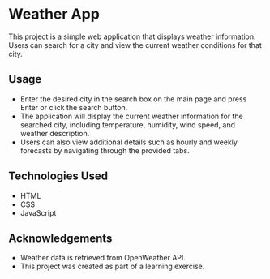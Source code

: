 # Weather App
This project is a simple web application that displays weather information. Users can search for a city and view the current weather conditions for that city.

## Usage
- Enter the desired city in the search box on the main page and press Enter or click the search button.<br/>
- The application will display the current weather information for the searched city, including temperature, humidity, wind speed, and weather description.<br/>
- Users can also view additional details such as hourly and weekly forecasts by navigating through the provided tabs.

## Technologies Used
- HTML
- CSS
- JavaScript
## Acknowledgements
- Weather data is retrieved from OpenWeather API.<br/>
- This project was created as part of a learning exercise.
